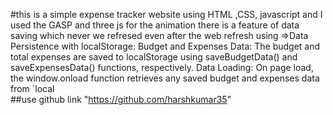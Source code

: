 #this is a simple expense tracker website using HTML ,CSS, javascript and I used the GASP  and three js for the animation 
there is a feature of data saving which never we refresed even after the web refresh using 
  =>Data Persistence with localStorage:
Budget and Expenses Data: The budget and total expenses are saved to localStorage using saveBudgetData() and saveExpensesData() functions, respectively.
Data Loading: On page load, the window.onload function retrieves any saved budget and expenses data from `local  
##use github link "https://github.com/harshkumar35"